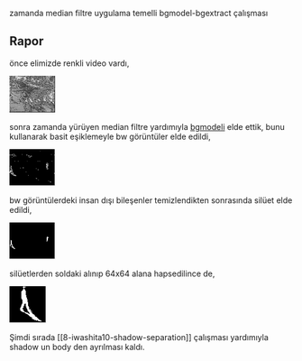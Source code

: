zamanda median filtre uygulama temelli bgmodel-bgextract çalışması

## Rapor

önce elimizde renkli video vardı,

![giriş video](https://github.com/19bal/shadow/raw/master/7-medfilt-bgmodel/assets/surveillance.gif)

sonra zamanda yürüyen median filtre yardımıyla [bgmodeli](http://cloud.github.com/downloads/19bal/shadow/bg_model.png) elde ettik, bunu kullanarak basit eşiklemeyle bw görüntüler elde edildi,

![bw](https://github.com/19bal/shadow/raw/master/7-medfilt-bgmodel/assets/bw.gif)

bw görüntülerdeki insan dışı bileşenler temizlendikten sonrasında silüet elde edildi,

![siluet](https://github.com/19bal/shadow/raw/master/7-medfilt-bgmodel/assets/siluet.gif)

silüetlerden soldaki alınıp 64x64 alana hapsedilince de,

![64x64](https://github.com/19bal/shadow/raw/master/7-medfilt-bgmodel/assets/64x64.gif)

Şimdi sırada [[8-iwashita10-shadow-separation]] çalışması yardımıyla shadow un body den ayrılması kaldı.
